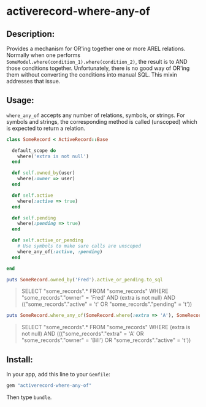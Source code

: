 activerecord-where-any-of
=========================

Description:
-----------

Provides a mechanism for OR'ing together one or more AREL relations.  Normally when
one performs `SomeModel.where(condition_1).where(condition_2)`, the result is to AND
those conditions together.  Unfortunately, there is no good way of OR'ing them without
converting the conditions into manual SQL.  This mixin addresses that issue.

Usage:
------

`where_any_of` accepts any number of relations, symbols, or strings.  For symbols and strings,
the corresponding method is called (unscoped) which is expected to return a relation.

```rb
class SomeRecord < ActiveRecord::Base

  default_scope do
    where('extra is not null')
  end

  def self.owned_by(user)
    where(:owner => user)
  end

  def self.active
    where(:active => true)
  end

  def self.pending
    where(:pending => true)
  end

  def self.active_or_pending
    # Use symbols to make sure calls are unscoped
    where_any_of(:active, :pending)
  end

end
```

```rb
puts SomeRecord.owned_by('Fred').active_or_pending.to_sql
```

> SELECT "some_records".* FROM "some_records"
WHERE "some_records"."owner" = 'Fred' AND (extra is not null) AND (("some_records"."active" = 't' OR "some_records"."pending" = 't'))

```rb
puts SomeRecord.where_any_of(SomeRecord.where(:extra => 'A'), SomeRecord.owned_by('Bill'), 'active').to_sql
```

> SELECT "some_records".* FROM "some_records"
WHERE (extra is not null) AND ((("some_records"."extra" = 'A' OR "some_records"."owner" = 'Bill') OR "some_records"."active" = 't'))

Install:
--------

In your app, add this line to your `Gemfile`:

```rb
gem "activerecord-where-any-of"
```

Then type `bundle`.
